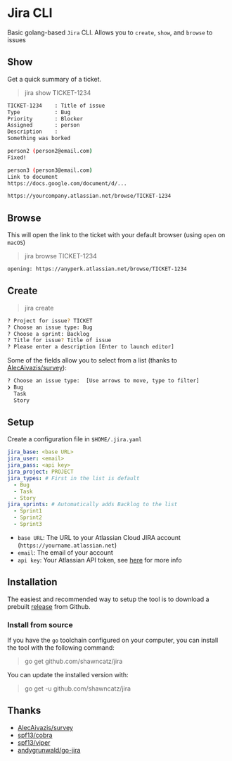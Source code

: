 # Jira CLI

Basic golang-based `Jira` CLI. Allows you to `create`, `show`, and `browse` to issues

## Show

Get a quick summary of a ticket.

> jira show TICKET-1234

```bash
TICKET-1234    : Title of issue
Type           : Bug
Priority       : Blocker
Assigned       : person
Description    :
Something was borked

person2 (person2@email.com)
Fixed!

person3 (person3@email.com)
Link to document
https://docs.google.com/document/d/...

https://yourcompany.atlassian.net/browse/TICKET-1234
```

## Browse

This will open the link to the ticket with your default browser (using
`open` on `macOS`)

> jira browse TICKET-1234

```bash
opening: https://anyperk.atlassian.net/browse/TICKET-1234
```

## Create

> jira create

```bash
? Project for issue? TICKET
? Choose an issue type: Bug
? Choose a sprint: Backlog
? Title for issue? Title of issue
? Please enter a description [Enter to launch editor]
```

Some of the fields allow you to select from a list 
(thanks to [AlecAivazis/survey](https://github.com/AlecAivazis/survey)):

```bash
? Choose an issue type:  [Use arrows to move, type to filter]
❯ Bug
  Task
  Story
```

## Setup

Create a configuration file in `$HOME/.jira.yaml`

```yaml
jira_base: <base URL>
jira_user: <email>
jira_pass: <api key>
jira_project: PROJECT
jira_types: # First in the list is default
  - Bug
  - Task
  - Story
jira_sprints: # Automatically adds Backlog to the list
  - Sprint1
  - Sprint2
  - Sprint3
```

* `base URL`: The URL to your Atlassian Cloud JIRA account 
   (`https://yourname.atlassian.net`)
* `email`: The email of your account
* `api key`: Your Atlassian API token, see [here](https://confluence.atlassian.com/cloud/api-tokens-938839638.html) for more info

## Installation

The easiest and recommended way to setup the tool is to download a prebuilt 
[release](https://github.com/shawncatz/jira/releases) from Github.

### Install from source

If you have the `go` toolchain configured on your computer, you can install the tool 
with the following command:

> go get github.com/shawncatz/jira

You can update the installed version with:

> go get -u github.com/shawncatz/jira

## Thanks

* [AlecAivazis/survey](https://github.com/AlecAivazis/survey)
* [spf13/cobra](https://github.com/spf13/cobra)
* [spf13/viper](https://github.com/spf13/viper)
* [andygrunwald/go-jira](https://github.com/andygrunwald/go-jira)
